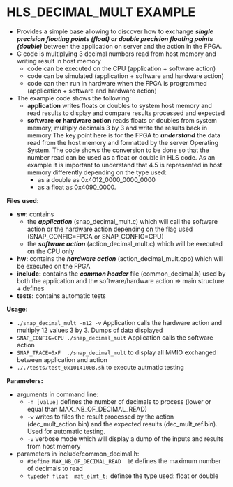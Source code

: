 # HLS_DECIMAL_MULT EXAMPLE

* Provides a simple base allowing to discover how to exchange ***single precision floating points (float) or double precision floating points (double)*** between the application on server and the action in the FPGA.
* C code is multiplying 3 decimal numbers read from host memory and writing result in host memory
  * code can be executed on the CPU (application + software action)
  * code can be simulated (application + software and hardware action)
  * code can then run in hardware when the FPGA is programmed (application + software and hardware action)
* The example code shows the following:
  * **application** writes floats or doubles to system host memory and read results to display and compare results processed and expected
  * **software or hardware action** reads floats or doubles from system memory, multiply decimals 3 by 3 and write the results back in memory
  The key point here is for the FPGA to ***understand*** the data read from the host memory and formatted by the server Operating System. The code shows the conversion to be done so that the number read can be used as a float or double in HLS code.
As an example it is important to understand that 4.5 is represented in host memory differently depending on the type used:
    * as a double as 0x4012_0000_0000_0000
    * as a float  as 0x4090_0000. 

__Files used__:
 * **sw:** contains
   * the ***application*** (snap_decimal_mult.c) which will call the software action or the hardware action depending on the flag used (SNAP_CONFIG=FPGA or SNAP_CONFIG=CPU)
   * the ***software action*** (action_decimal_mult.c) which will be executed on the CPU only
 * **hw:** contains the ***hardware action*** (action_decimal_mult.cpp) which will be executed on the FPGA 
 * **include:** contains the ***common header*** file (common_decimal.h) used by both the application and the software/hardware action => main structure + defines
 * **tests:** contains automatic tests
 
 __Usage:__
 * `./snap_decimal_mult -n12 -v` Application calls the hardware action and multiply 12 values 3 by 3. Dumps of data displayed
 * `SNAP_CONFIG=CPU ./snap_decimal_mult` Application calls the software action
 * `SNAP_TRACE=0xF  ./snap_decimal_mult` to display all MMIO exchanged between application and action
 * `././tests/test_0x1014100B.sh` to execute autmatic testing
 
 __Parameters:__
*  arguments in command line:
   * `-n [value]` defines the number of decimals to process (lower or equal than MAX_NB_OF_DECIMAL_READ)
   * `-w` writes to files the result processed by the action (dec_mult_action.bin) and the expected results (dec_mult_ref.bin). Used for automatic testing.
   * `-v` verbose mode which will display a dump of the inputs and results from host memory 
* parameters in include/common_decimal.h:
   * `#define MAX_NB_OF_DECIMAL_READ  16` defines the maximum number of decimals to read
   * `typedef float  mat_elmt_t;` definse the type used: float or double

 
